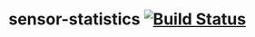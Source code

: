 # sensor-statistics [![Build Status](https://travis-ci.com/Hotrook/sensor-statistics.svg?branch=master)](https://travis-ci.com/Hotrook/sensor-statistics)
